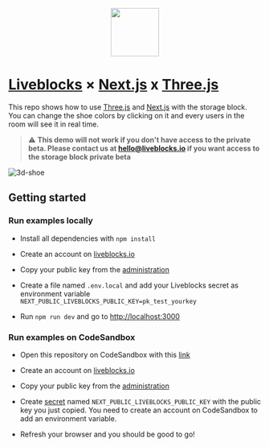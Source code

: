 <p align="center">
  <a href="https://liveblocks.io">
    <img src="https://liveblocks.io/icon-192x192.png" height="96">
  </a>
</p>

# [Liveblocks](https://liveblocks.io) × [Next.js](https://nextjs.org/) x [Three.js](https://threejs.org/)

This repo shows how to use [Three.js](https://threejs.org/) and [Next.js](https://nextjs.org/) with the storage block.
You can change the shoe colors by clicking on it and every users in the room will see it in real time.

> :warning: **This demo will not work if you don't have access to the private beta. Please contact us at hello@liveblocks.io if you want access to the storage block private beta**

![3d-shoe](https://liveblocks.io/_next/image?url=%2Fimages%2Fexamples%2Fthumbnail-shoe-builder.png&w=1200&q=90)

## Getting started

### Run examples locally

- Install all dependencies with `npm install`

- Create an account on [liveblocks.io](https://liveblocks.io/dashboard)

- Copy your public key from the [administration](https://liveblocks.io/dashboard/apikeys)

- Create a file named `.env.local` and add your Liveblocks secret as environment variable `NEXT_PUBLIC_LIVEBLOCKS_PUBLIC_KEY=pk_test_yourkey`

- Run `npm run dev` and go to [http://localhost:3000](http://localhost:3000)

### Run examples on CodeSandbox

- Open this repository on CodeSandbox with this [link](https://codesandbox.io/s/github/liveblocks/liveblocks/tree/main/examples/nextjs-threejs)

- Create an account on [liveblocks.io](https://liveblocks.io/dashboard)

- Copy your public key from the [administration](https://liveblocks.io/dashboard/apikeys)

- Create [secret](https://codesandbox.io/docs/secrets) named `NEXT_PUBLIC_LIVEBLOCKS_PUBLIC_KEY` with the public key you just copied. You need to create an account on CodeSandbox to add an environment variable.

- Refresh your browser and you should be good to go!

